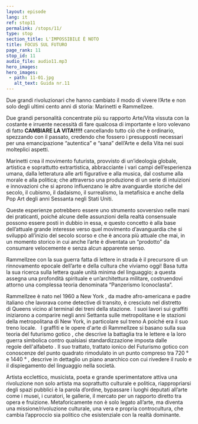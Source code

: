 ```yaml
---
layout: episode
lang: it
ref: stop11
permalink: /stops/11/
type: stop
section_title: L'IMPOSSIBILE È NOTO
title: FOCUS SUL FUTURO 
page_rank: 11
stop_id: 11
audio_file: audio11.mp3
hero_images:
hero_images:
 - path: 11-01.jpg
   alt_text: Guida nr.11
---
```


Due grandi rivoluzionari che hanno cambiato il modo di vivere l’Arte e non solo degli ultimi cento anni di storia: Marinetti e Rammellzee.

Due grandi personalità concentrate più su rapporto Arte/Vita vissuta con la costante e irruente necessità di fare qualcosa di importante e loro volevano di fatto <strong>CAMBIARE LA VITA!!!!!</strong> cancellando tutto ciò che è ordinario, spezzando con il passato, credendo che fossero i presupposti necessari per una emancipazione “autentica” e “sana” dell’Arte e della Vita nei suoi molteplici aspetti.

Marinetti crea il movimento futurista, provvisto di un’ideologia globale, artistica e soprattutto extrartistica, abbracciante i vari campi dell’esperienza umana, dalla letteratura alle arti figurative e alla musica, dal costume alla morale e alla politica; che attraverso una produzione di un serie di intuizioni e innovazioni che si aprono influenzano le altre avanguardie storiche del secolo, il cubismo, il dadaismo, il surrealismo, la metafisica e anche della Pop Art degli anni Sessanta negli Stati Uniti.

Queste esperienze potrebbero essere uno strumento sovversivo nelle mani dei praticanti, poiché alcune delle assunzioni della realtà consensuale possono essere posti in dubbio in essa, e questo concetto è alla base dell’attuale grande interesse verso quel movimento d’avanguardia che si sviluppò all’inizio del secolo scorso e che è ancora più attuale che mai, in un momento storico in cui anche l’arte è diventata un “prodotto” da consumare velocemente e senza alcun apparente senso.

Rammellzee con la sua guerra fatta di lettere in strada è il precursore di un rinnovamento epocale dell’arte e della cultura che viviamo oggi! Basa tutta la sua ricerca sulla lettera quale unità minima del linguaggio; a questa assegna una profondità spirituale e un’architettura militare, costruendovi attorno una complessa teoria denominata “Panzerismo Iconoclasta”.

Rammellzee è nato nel 1960 a New York , da madre afro-americana e padre italiano che lavorava come detective di transito, è cresciuto nel distretto di Queens vicino al terminal dei treni della stazione.  I suoi lavori sui graffiti iniziarono a comparire negli anni Settanta sulle metropolitane e le stazioni della metropolitana di New York, in particolare sul treno A poiché era il suo treno locale.
  
I graffiti e le opere d'arte di Rammellzee si basano sulla sua teoria del futurismo gotico , che descrive la battaglia tra le lettere e la loro guerra simbolica contro qualsiasi standardizzazione imposta dalle regole dell'alfabeto . Il suo trattato, trattato ionico del Futurismo gotico con conoscenze del punto quadrato rimodulato in un punto compreso tra 720 ° e 1440 ° , descrive in dettaglio un piano anarchico con cui rivedere il ruolo e il dispiegamento del linguaggio nella società. 
 
Artista ecclettico, musicista, poeta e grande sperimentatore attiva una rivoluzione non solo artista ma soprattutto culturale e politica, riappropriarsi degli spazi pubblici è la parola d’ordine, bypassare i luoghi deputati all’arte come i musei, i curatori, le gallerie, il mercato per un rapporto diretto tra opera e fruizione. Metaforicamente non è solo legato all’arte, ma diventa una missione/rivoluzione culturale, una vera e propria controcultura, che cambia l’approccio sia politico che esistenziale con la realtà dominante.